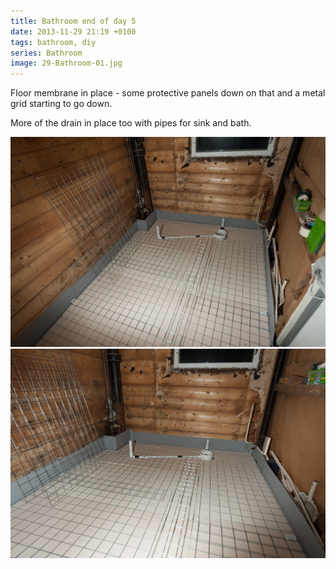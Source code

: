 ```yaml
---
title: Bathroom end of day 5
date: 2013-11-29 21:19 +0100
tags: bathroom, diy
series: Bathroom
image: 29-Bathroom-01.jpg
---
```


Floor membrane in place - some protective panels down on that and a metal grid starting to go down.

More of the drain in place too with pipes for sink and bath.

![Bathroom](29-Bathroom-01.jpg 'Bathroom')
![Bathroom](29-Bathroom-02.jpg 'Bathroom')

